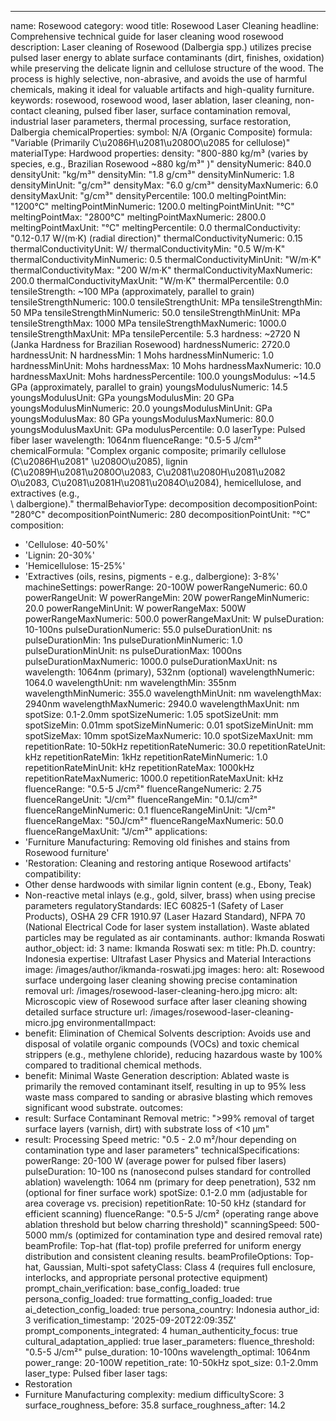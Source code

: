 ---
name: Rosewood
category: wood
title: Rosewood Laser Cleaning
headline: Comprehensive technical guide for laser cleaning wood rosewood
description: Laser cleaning of Rosewood (Dalbergia spp.) utilizes precise pulsed laser
  energy to ablate surface contaminants (dirt, finishes, oxidation) while preserving
  the delicate lignin and cellulose structure of the wood. The process is highly selective,
  non-abrasive, and avoids the use of harmful chemicals, making it ideal for valuable
  artifacts and high-quality furniture.
keywords: rosewood, rosewood wood, laser ablation, laser cleaning, non-contact cleaning,
  pulsed fiber laser, surface contamination removal, industrial laser parameters,
  thermal processing, surface restoration, Dalbergia
chemicalProperties:
  symbol: N/A (Organic Composite)
  formula: "Variable (Primarily C\u2086H\u2081\u2080O\u2085 for cellulose)"
  materialType: Hardwood
properties:
  density: "800-880 kg/m³ (varies by species, e.g., Brazilian Rosewood ~880 kg/m³"
    )"
  densityNumeric: 840.0
  densityUnit: "kg/m³"
  densityMin: "1.8 g/cm³"
  densityMinNumeric: 1.8
  densityMinUnit: "g/cm³"
  densityMax: "6.0 g/cm³"
  densityMaxNumeric: 6.0
  densityMaxUnit: "g/cm³"
  densityPercentile: 100.0
  meltingPointMin: "1200°C"
  meltingPointMinNumeric: 1200.0
  meltingPointMinUnit: "°C"
  meltingPointMax: "2800°C"
  meltingPointMaxNumeric: 2800.0
  meltingPointMaxUnit: "°C"
  meltingPercentile: 0.0
  thermalConductivity: "0.12-0.17 W/(m·K) (radial direction)"
  thermalConductivityNumeric: 0.15
  thermalConductivityUnit: W/
  thermalConductivityMin: "0.5 W/m·K"
  thermalConductivityMinNumeric: 0.5
  thermalConductivityMinUnit: "W/m·K"
  thermalConductivityMax: "200 W/m·K"
  thermalConductivityMaxNumeric: 200.0
  thermalConductivityMaxUnit: "W/m·K"
  thermalPercentile: 0.0
  tensileStrength: ~100 MPa (approximately, parallel to grain)
  tensileStrengthNumeric: 100.0
  tensileStrengthUnit: MPa
  tensileStrengthMin: 50 MPa
  tensileStrengthMinNumeric: 50.0
  tensileStrengthMinUnit: MPa
  tensileStrengthMax: 1000 MPa
  tensileStrengthMaxNumeric: 1000.0
  tensileStrengthMaxUnit: MPa
  tensilePercentile: 5.3
  hardness: ~2720 N (Janka Hardness for Brazilian Rosewood)
  hardnessNumeric: 2720.0
  hardnessUnit: N
  hardnessMin: 1 Mohs
  hardnessMinNumeric: 1.0
  hardnessMinUnit: Mohs
  hardnessMax: 10 Mohs
  hardnessMaxNumeric: 10.0
  hardnessMaxUnit: Mohs
  hardnessPercentile: 100.0
  youngsModulus: ~14.5 GPa (approximately, parallel to grain)
  youngsModulusNumeric: 14.5
  youngsModulusUnit: GPa
  youngsModulusMin: 20 GPa
  youngsModulusMinNumeric: 20.0
  youngsModulusMinUnit: GPa
  youngsModulusMax: 80 GPa
  youngsModulusMaxNumeric: 80.0
  youngsModulusMaxUnit: GPa
  modulusPercentile: 0.0
  laserType: Pulsed fiber laser
  wavelength: 1064nm
  fluenceRange: "0.5-5 J/cm²"
  chemicalFormula: "Complex organic composite; primarily cellulose (C\u2086H\u2081"
    \u2080O\u2085), lignin (C\u2089H\u2081\u2080O\u2083, C\u2081\u2080H\u2081\u2082\
    O\u2083, C\u2081\u2081H\u2081\u2084O\u2084), hemicellulose, and extractives (e.g.,\
    \ dalbergione)."
  thermalBehaviorType: decomposition
  decompositionPoint: "280°C"
  decompositionPointNumeric: 280
  decompositionPointUnit: "°C"
composition:
- 'Cellulose: 40-50%'
- 'Lignin: 20-30%'
- 'Hemicellulose: 15-25%'
- 'Extractives (oils, resins, pigments - e.g., dalbergione): 3-8%'
machineSettings:
  powerRange: 20-100W
  powerRangeNumeric: 60.0
  powerRangeUnit: W
  powerRangeMin: 20W
  powerRangeMinNumeric: 20.0
  powerRangeMinUnit: W
  powerRangeMax: 500W
  powerRangeMaxNumeric: 500.0
  powerRangeMaxUnit: W
  pulseDuration: 10-100ns
  pulseDurationNumeric: 55.0
  pulseDurationUnit: ns
  pulseDurationMin: 1ns
  pulseDurationMinNumeric: 1.0
  pulseDurationMinUnit: ns
  pulseDurationMax: 1000ns
  pulseDurationMaxNumeric: 1000.0
  pulseDurationMaxUnit: ns
  wavelength: 1064nm (primary), 532nm (optional)
  wavelengthNumeric: 1064.0
  wavelengthUnit: nm
  wavelengthMin: 355nm
  wavelengthMinNumeric: 355.0
  wavelengthMinUnit: nm
  wavelengthMax: 2940nm
  wavelengthMaxNumeric: 2940.0
  wavelengthMaxUnit: nm
  spotSize: 0.1-2.0mm
  spotSizeNumeric: 1.05
  spotSizeUnit: mm
  spotSizeMin: 0.01mm
  spotSizeMinNumeric: 0.01
  spotSizeMinUnit: mm
  spotSizeMax: 10mm
  spotSizeMaxNumeric: 10.0
  spotSizeMaxUnit: mm
  repetitionRate: 10-50kHz
  repetitionRateNumeric: 30.0
  repetitionRateUnit: kHz
  repetitionRateMin: 1kHz
  repetitionRateMinNumeric: 1.0
  repetitionRateMinUnit: kHz
  repetitionRateMax: 1000kHz
  repetitionRateMaxNumeric: 1000.0
  repetitionRateMaxUnit: kHz
  fluenceRange: "0.5-5 J/cm²"
  fluenceRangeNumeric: 2.75
  fluenceRangeUnit: "J/cm²"
  fluenceRangeMin: "0.1J/cm²"
  fluenceRangeMinNumeric: 0.1
  fluenceRangeMinUnit: "J/cm²"
  fluenceRangeMax: "50J/cm²"
  fluenceRangeMaxNumeric: 50.0
  fluenceRangeMaxUnit: "J/cm²"
applications:
- 'Furniture Manufacturing: Removing old finishes and stains from Rosewood furniture'
- 'Restoration: Cleaning and restoring antique Rosewood artifacts'
compatibility:
- Other dense hardwoods with similar lignin content (e.g., Ebony, Teak)
- Non-reactive metal inlays (e.g., gold, silver, brass) when using precise parameters
regulatoryStandards: IEC 60825-1 (Safety of Laser Products), OSHA 29 CFR 1910.97 (Laser
  Hazard Standard), NFPA 70 (National Electrical Code for laser system installation).
  Waste ablated particles may be regulated as air contaminants.
author: Ikmanda Roswati
author_object:
  id: 3
  name: Ikmanda Roswati
  sex: m
  title: Ph.D.
  country: Indonesia
  expertise: Ultrafast Laser Physics and Material Interactions
  image: /images/author/ikmanda-roswati.jpg
images:
  hero:
    alt: Rosewood surface undergoing laser cleaning showing precise contamination
      removal
    url: /images/rosewood-laser-cleaning-hero.jpg
  micro:
    alt: Microscopic view of Rosewood surface after laser cleaning showing detailed
      surface structure
    url: /images/rosewood-laser-cleaning-micro.jpg
environmentalImpact:
- benefit: Elimination of Chemical Solvents
  description: Avoids use and disposal of volatile organic compounds (VOCs) and toxic
    chemical strippers (e.g., methylene chloride), reducing hazardous waste by 100%
    compared to traditional chemical methods.
- benefit: Minimal Waste Generation
  description: Ablated waste is primarily the removed contaminant itself, resulting
    in up to 95% less waste mass compared to sanding or abrasive blasting which removes
    significant wood substrate.
outcomes:
- result: Surface Contaminant Removal
  metric: ">99% removal of target surface layers (varnish, dirt) with substrate loss of <10 µm"
- result: Processing Speed
  metric: "0.5 - 2.0 m²/hour depending on contamination type and laser parameters"
technicalSpecifications:
  powerRange: 20-100 W (average power for pulsed fiber lasers)
  pulseDuration: 10-100 ns (nanosecond pulses standard for controlled ablation)
  wavelength: 1064 nm (primary for deep penetration), 532 nm (optional for finer surface
    work)
  spotSize: 0.1-2.0 mm (adjustable for area coverage vs. precision)
  repetitionRate: 10-50 kHz (standard for efficient scanning)
  fluenceRange: "0.5-5 J/cm² (operating range above ablation threshold but below charring threshold)"
  scanningSpeed: 500-5000 mm/s (optimized for contamination type and desired removal
    rate)
  beamProfile: Top-hat (flat-top) profile preferred for uniform energy distribution
    and consistent cleaning results.
  beamProfileOptions: Top-hat, Gaussian, Multi-spot
  safetyClass: Class 4 (requires full enclosure, interlocks, and appropriate personal
    protective equipment)
prompt_chain_verification:
  base_config_loaded: true
  persona_config_loaded: true
  formatting_config_loaded: true
  ai_detection_config_loaded: true
  persona_country: Indonesia
  author_id: 3
  verification_timestamp: '2025-09-20T22:09:35Z'
  prompt_components_integrated: 4
  human_authenticity_focus: true
  cultural_adaptation_applied: true
laser_parameters:
  fluence_threshold: "0.5-5 J/cm²"
  pulse_duration: 10-100ns
  wavelength_optimal: 1064nm
  power_range: 20-100W
  repetition_rate: 10-50kHz
  spot_size: 0.1-2.0mm
  laser_type: Pulsed fiber laser
tags:
- Restoration
- Furniture Manufacturing
complexity: medium
difficultyScore: 3
surface_roughness_before: 35.8
surface_roughness_after: 14.2
